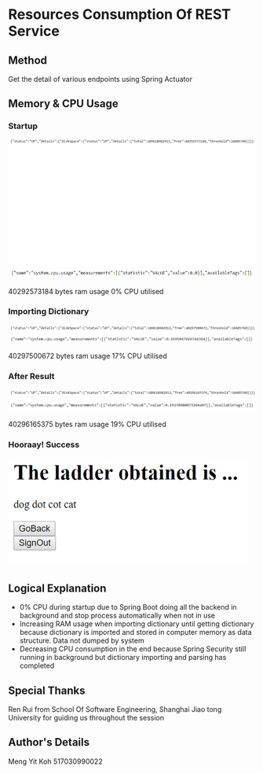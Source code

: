# Resources Consumption Of REST Service

## Method

Get the detail of various endpoints using Spring Actuator

## Memory & CPU Usage

### Startup

![alt text](img/1.png)
![alt text](img/2.PNG)

40292573184 bytes ram usage
0% CPU utilised

### Importing Dictionary

![alt text](img/3.PNG)
![alt text](img/4.PNG)

40297500672 bytes ram usage
17% CPU utilised

### After Result

![alt text](img/5.PNG)
![alt text](img/6.PNG)

40296165375 bytes ram usage
19% CPU utilised

### Hooraay! Success

![alt text](img/7.PNG)

## Logical Explanation

- 0% CPU during startup due to Spring Boot doing all the backend in background and stop process automatically when not in use
- Increasing RAM usage when importing dictionary until getting dictionary because dictionary is imported and stored in computer memory as data structure. Data not dumped by system
- Decreasing CPU consumption in the end because Spring Security still running in background but dictionary importing and parsing has completed

## Special Thanks

Ren Rui from School Of Software Engineering, Shanghai Jiao tong University for guiding us throughout the session

## Author's Details

Meng Yit Koh 517030990022